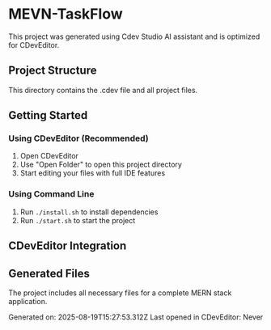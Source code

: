 # MEVN-TaskFlow

This project was generated using Cdev Studio AI assistant and is optimized for CDevEditor.

## Project Structure

This directory contains the .cdev file and all project files.

## Getting Started

### Using CDevEditor (Recommended)
1. Open CDevEditor
2. Use "Open Folder" to open this project directory
3. Start editing your files with full IDE features

### Using Command Line
1. Run `./install.sh` to install dependencies
2. Run `./start.sh` to start the project

## CDevEditor Integration



## Generated Files

The project includes all necessary files for a complete MERN stack application.

Generated on: 2025-08-19T15:27:53.312Z
Last opened in CDevEditor: Never
